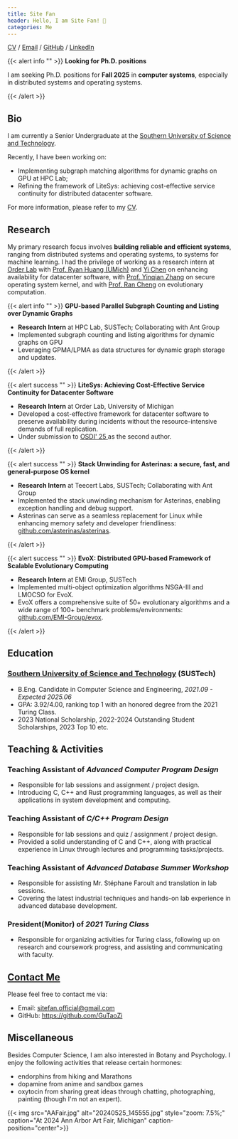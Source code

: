 ```yaml
---
title: Site Fan
header: Hello, I am Site Fan! 👋
categories: Me
---
```


[CV](./CV_Site_Fan.pdf) / [Email](mailto:fanst2021@mail.sustech.edu.cn) / [GitHub](https://github.com/GuTaoZi) / [LinkedIn](https://www.linkedin.com/in/site-fan-322802294/)

{{< alert info "" >}}
<strong>Looking for Ph.D. positions</strong><p>I am seeking Ph.D. positions for <strong>Fall 2025</strong> in <strong>computer systems</strong>, especially in distributed systems and operating systems.</p>
{{< /alert >}}

## Bio

I am currently a Senior Undergraduate at the [Southern University of Science and Technology](sustech.edu.cn).

Recently, I have been working on: 

- Implementing subgraph matching algorithms for dynamic graphs on GPU at HPC Lab;
- Refining the framework of LiteSys: achieving cost-effective service continuity for distributed datacenter software.

For more information, please refer to my [CV](./CV_Site_Fan.pdf).

## Research

My primary research focus involves **building reliable and efficient systems**, ranging from distributed systems and operating systems, to systems for machine learning. I had the privilege of working as a research intern at [Order Lab](https://orderlab.io/) with [Prof. Ryan Huang (UMich)](https://web.eecs.umich.edu/~ryanph/) and [Yi Chen](https://chenyi.world/) on enhancing availability for datacenter software, with [Prof. Yinqian Zhang](https://yinqian.org/) on secure operating system kernel, and with [Prof. Ran Cheng](https://chengran.tech/) on evolutionary computation.

{{< alert info "" >}}
<strong>GPU-based Parallel Subgraph Counting and Listing over Dynamic Graphs</strong><ul><li><b>Research Intern</b> at HPC Lab, SUSTech; Collaborating with Ant Group</li><li>Implemented subgraph counting and listing algorithms for dynamic graphs on GPU</li><li>Leveraging GPMA/LPMA as data structures for dynamic graph storage and updates.</li></ul>
{{< /alert >}}

{{< alert success "" >}}
<strong>LiteSys: Achieving Cost-Effective Service Continuity for Datacenter Software</strong><ul><li><b>Research Intern</b> at Order Lab, University of Michigan</li><li>Developed a cost-effective framework for datacenter software to preserve availability during incidents without the resource-intensive demands of full replication.</li><li>Under submission to <a href = "https://www.usenix.org/conference/osdi25">OSDI' 25 </a>as the second author.</li></ul>
{{< /alert >}}

{{< alert success "" >}}
<strong>Stack Unwinding for Asterinas: a secure, fast, and general-purpose OS kernel</strong><ul><li><b>Research Intern</b> at Teecert Labs, SUSTech; Collaborating with Ant Group</li><li>Implemented the stack unwinding mechanism for Asterinas, enabling exception handling and debug support.</li><li>Asterinas can serve as a seamless replacement for Linux while enhancing memory safety and developer friendliness: <a href=https://github.com/asterinas/asterinas>github.com/asterinas/asterinas</a>.</li></ul>
{{< /alert >}}

{{< alert success "" >}}
<strong>EvoX: Distributed GPU-based Framework of Scalable Evolutionary Computing</strong><ul><li><b>Research Intern</b> at EMI Group, SUSTech</li><li>Implemented multi-object optimization algorithms NSGA-III and LMOCSO for EvoX.</li><li>EvoX offers a comprehensive suite of 50+ evolutionary algorithms and a wide range of 100+ benchmark problems/environments: <a href=https://github.com/EMI-Group/evox>github.com/EMI-Group/evox</a>.</li></ul>
{{< /alert >}}

## Education

### [Southern University of Science and Technology](https://sustech.edu.cn/en/) (SUSTech)

- B.Eng. Candidate in Computer Science and Engineering, *2021.09 - Expected 2025.06*
- GPA: 3.92/4.00, ranking top 1 with an honored degree from the 2021 Turing Class.
- 2023 National Scholarship, 2022-2024 Outstanding Student Scholarships, 2023 Top 10 etc.

## Teaching & Activities

### Teaching Assistant of *Advanced Computer Program Design* 

- Responsible for lab sessions and assignment / project design.
- Introducing C, C++ and Rust programming languages, as well as their applications in system development and computing.

### Teaching Assistant of *C/C++ Program Design* 

- Responsible for lab sessions and quiz / assignment / project design.
- Provided a solid understanding of C and C++, along with practical experience in Linux through lectures and programming tasks/projects.

### Teaching Assistant of *Advanced Database Summer Workshop*

- Responsible for assisting Mr. Stéphane Faroult and translation in lab sessions.
- Covering the latest industrial techniques and hands-on lab experience in advanced database development.

### President(Monitor) of *2021 Turing Class*

- Responsible for organizing activities for Turing class, following up on research and coursework progress, and assisting and communicating with faculty.

## [Contact Me](./contact)

 Please feel free to contact me via:

- Email: [sitefan.official@gmail.com](mailto:sitefan.official@gmail.com)
- GitHub: https://github.com/GuTaoZi

## Miscellaneous

Besides Computer Science, I am also interested in Botany and Psychology. I enjoy the following activities that release certain hormones:

- endorphins from hiking and Marathons
- dopamine from anime and sandbox games
- oxytocin from sharing great ideas through chatting, photographing, painting (though I'm not an expert). 

{{< img src="AAFair.jpg" alt="20240525_145555.jpg" style="zoom: 7.5%;" caption="At 2024 Ann Arbor Art Fair, Michigan" caption-position="center">}}

